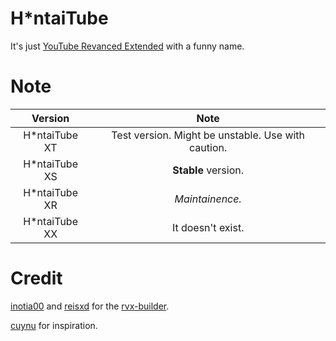 # H*ntaiTube
It's just [YouTube Revanced Extended](https://github.com/inotia00/ReVanced_Extended) with a funny name.
# Note
| Version | Note |
| :-: | :-: |
| H*ntaiTube XT | Test version. Might be unstable. Use with caution. |
| H*ntaiTube XS | **Stable** version. |
| H*ntaiTube XR | *Maintainence.* | 
| H*ntaiTube XX | It doesn't exist. | 
# Credit
[inotia00](https://github.com/inotia00) and [reisxd](https://github.com/reisxd) for the [rvx-builder](https://github.com/inotia00/rvx-bilder).

[cuynu](https://github.com/cuynu) for inspiration.
